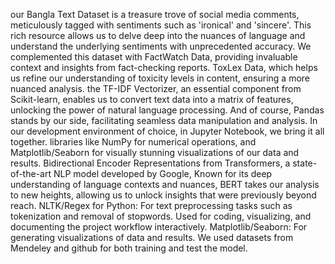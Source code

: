 our Bangla Text Dataset is a treasure trove of social media comments, meticulously tagged with sentiments such as 'ironical' and 'sincere'. 
This rich resource allows us to delve deep into the nuances of language and understand the underlying sentiments with unprecedented accuracy.
We complemented this dataset with FactWatch Data, providing invaluable context and insights from fact-checking reports.
ToxLex Data, which helps us refine our understanding of toxicity levels in content, ensuring a more nuanced analysis. the TF-IDF Vectorizer, an essential component from Scikit-learn, enables us to convert text data into a matrix of features, unlocking the power of natural language processing. 
And of course, Pandas stands by our side, facilitating seamless data manipulation and analysis. In our development environment of choice, in Jupyter Notebook, we bring it all together. 
libraries like NumPy for numerical operations, and Matplotlib/Seaborn for visually stunning visualizations of our data and results.
Bidirectional Encoder Representations from Transformers, a state-of-the-art NLP model developed by Google, Known for its deep understanding of language contexts and nuances, BERT takes our analysis to new heights, allowing us to unlock insights that were previously beyond reach.
NLTK/Regex for Python: For text preprocessing tasks such as tokenization and removal of stopwords. Used for coding, visualizing, and documenting the project workflow interactively.
Matplotlib/Seaborn: For generating visualizations of data and results.
We used datasets from Mendeley and github for both training and test the model.

